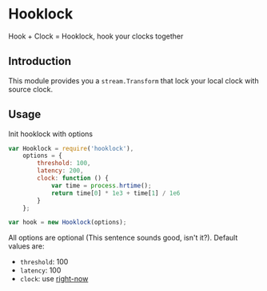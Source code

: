 # Hooklock

Hook + Clock = Hooklock, hook your clocks together

## Introduction

This module provides you a `stream.Transform` that lock your local clock with 
source clock.

## Usage

Init hooklock with options

```javascript
var Hooklock = require('hooklock'),
    options = {
        threshold: 100,
        latency: 200,
        clock: function () {
            var time = process.hrtime();
            return time[0] * 1e3 + time[1] / 1e6
        }
    };

var hook = new Hooklock(options);
```

All options are optional (This sentence sounds good, isn't it?). Default values
are: 
- `threshold`: 100
- `latency`: 100
- `clock`: use [right-now](https://github.com/hughsk/right-now)
